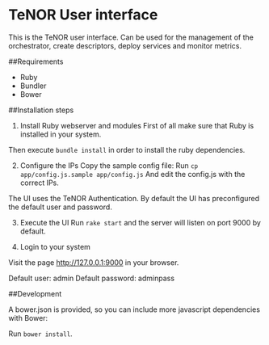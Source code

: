 # TeNOR User interface
This is the TeNOR user interface. Can be used for the management of the orchestrator, create descriptors, deploy services and monitor metrics.

##Requirements
 - Ruby
 - Bundler
 - Bower

##Installation steps
1. Install Ruby webserver and modules
First of all make sure that Ruby is installed in your system.

Then execute `bundle install` in order to install the ruby dependencies.

2. Configure the IPs
Copy the sample config file:
Run `cp app/config.js.sample app/config.js`
And edit the config.js with the correct IPs.

The UI uses the TeNOR Authentication. By default the UI has preconfigured the default user and password.

3. Execute the UI
Run `rake start` and the server will listen on port 9000 by default.

4. Login to your system

Visit the page http://127.0.0.1:9000 in your browser.

Default user: admin
Default password: adminpass

##Development

A bower.json is provided, so you can include more javascript dependencies with Bower:

Run `bower install`.
